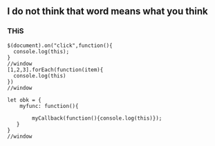 ##  I do not think that word means what you think
### THiS
```
$(document).on("click",function(){
  console.log(this);
}
//window
[1,2,3].forEach(function(item){
  console.log(this)
})
//window

let obk = {
    myfunc: function(){
    
        myCallback(function(){console.log(this)});
   }
}
//window
```